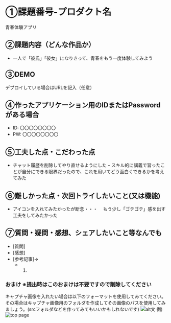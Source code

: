 # ①課題番号-プロダクト名
 
 青春体験アプリ

## ②課題内容（どんな作品か）

- 一人で「彼氏」「彼女」になりきって、青春をもう一度体験してみよう

## ③DEMO

デプロイしている場合はURLを記入（任意）

## ④作ったアプリケーション用のIDまたはPasswordがある場合

- ID: 〇〇〇〇〇〇〇〇
- PW: 〇〇〇〇〇〇〇〇

## ⑤工夫した点・こだわった点

- チャット履歴を削除してやり直せるようにした
ｰ スキル的に講義で習ったことが自分にできる限界だったので、これを用いてどう面白くできるかを考えてみた

## ⑥難しかった点・次回トライしたいこと(又は機能)

- アイコンを入れてみたかったが断念・・・
　もう少し「ゴテゴテ」感を出す工夫をしてみたかった

## ⑦質問・疑問・感想、シェアしたいこと等なんでも

- [質問]
- [感想]
- [参考記事]→
  - 1. 
### おまけ ※提出時はこのおまけは不要ですので削除してください

キャプチャ画像を入れたい場合は以下のフォーマットを使用してみてください。その場合はキャプチャ画像用のフォルダを作成してその画像のパスを使用してみましょう。(srcフォルダなどを作ってみてもいいかもしれないです)
![alt文](画像URL)
例)
![top page](./src/capture1.png)
